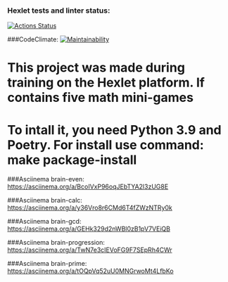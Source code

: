 ### Hexlet tests and linter status:
[![Actions Status](https://github.com/Xansir/python-project-49/workflows/hexlet-check/badge.svg)](https://github.com/Xansir/python-project-49/actions)

###CodeClimate: 
[![Maintainability](https://api.codeclimate.com/v1/badges/52c5ed00d3d1e8f3e11f/maintainability)](https://codeclimate.com/github/Xansir/python-project-49/maintainability)

# This project was made during training on the Hexlet platform. If contains five math mini-games

# To intall it, you need Python 3.9 and Poetry. For install use command: make package-install

###Asciinema brain-even:
https://asciinema.org/a/BcoIVxP96oqJEbTYA2l3zUG8E

###Asciinema brain-calc:
https://asciinema.org/a/y36Vro8r6CMd6T4fZWzNTRy0k

###Asciinema brain-gcd:
https://asciinema.org/a/GEHk329d2nWBl0zB1pV7VEiQB

###Asciinema brain-progression:
https://asciinema.org/a/TwN7e3cIEVoFG9F7SEpRh4CWr

###Asciinema brain-prime:
https://asciinema.org/a/tOQpVq52uU0MNGrwoMt4LfbKo



